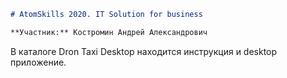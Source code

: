 ```markdown
# AtomSkills 2020. IT Solution for business

**Участник:** Костромин Андрей Александрович
```
В каталоге Dron Taxi Desktop находится инструкция и desktop приложение.
